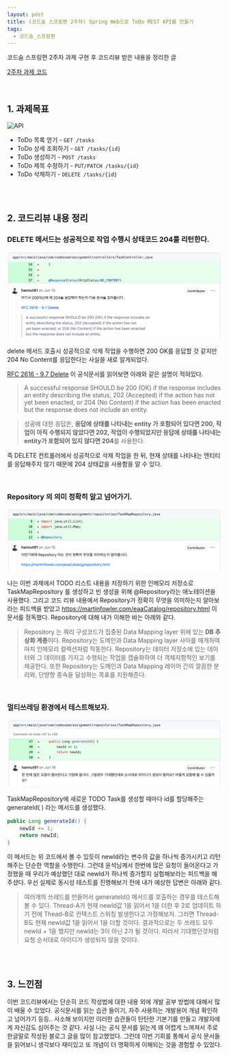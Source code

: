 ```yaml
---
layout: post
title: (코드숨 스프링편 2주차) Spring Web으로 ToDo REST API를 만들기
tags:
  - 코드숨_스프링편
---
```


코드숨 스프링편 2주차 과제 구현 후 코드리뷰 받은 내용을 정리한 글 

[2주차 과제 코드](https://github.com/duohui12/spring-week2-assignment-1/tree/duohui12)

<br>

## 1. 과제목표

![API](https://user-images.githubusercontent.com/14071105/104095988-3bd50b80-52dd-11eb-96df-31faee9db389.gif)

- ToDo 목록 얻기 - `GET /tasks`
- ToDo 상세 조회하기 - `GET /tasks/{id}`
- ToDo 생성하기 - `POST /tasks`
- ToDo 제목 수정하기 - `PUT/PATCH /tasks/{id}`
- ToDo 삭제하기 - `DELETE /tasks/{id}`

<br>

<br>

## 2. 코드리뷰 내용 정리

### DELETE 메서드는 성공적으로 작업 수행시 상태코드 204를 리턴한다. 

![delete-method](https://github.com/AmyJJung/blog/blob/main/images/codesoom/week2/no_content.png?raw=true)

delete 메서드 호출시 성공적으로 삭제 작업을 수행하면 200 OK를 응답할 것 같지만 204 No Content를 응답한다는 사실을 새로 알게되었다. 

[RFC 2616 - 9.7 Delete](https://tools.ietf.org/html/rfc2616#section-9.7) 이 공식문서를 읽어보면 아래와 같은 설명이 적혀있다.

> A successful response SHOULD be 200 (OK) if the response includes an
> entity describing the status, 202 (Accepted) if the action has not
> yet been enacted, or 204 (No Content) if the action has been enacted
> but the response does not include an entity.

> 성공에 대한 응답은, **응답에 상태를 나타내는 entity 가 포함되어 있다면 200, 작업이 아직 수행되지 않았다면 202, 작업이 수행되었지만 응답에 상태를 나타내는 entity가 포함되어 있지 않다면 204**를 사용한다.

즉 DELETE 컨트롤러에서 성공적으로 삭제 작업을 한 뒤, 현재 상태를 나타내는 엔티티를 응답해주지 않기 때문에 204 상태값을 사용함을 알 수 있다. 

<br>

### Repository 의 의미 정확히 알고 넘어가기.

![repository](https://github.com/AmyJJung/blog/blob/main/images/codesoom/week2/repository.png?raw=true)

나는 이번 과제에서 TODO 리스트 내용을 저장하기 위한 인메모리 저장소로 TaskMapRepository 를 생성하고 빈 생성을 위해 @Repository라는 애노테이션을 사용했다.  그리고 코드 리뷰 내용에서 Repository가 정확히 무엇을 의미하는지 알아보라는 피드백을 받았고 https://martinfowler.com/eaaCatalog/repository.html 이 문서를 정독했다. Repository에 대해 내가 이해한 바는 아래와 같다.

> Repository 는 쿼리 구성코드가 집중된 Data Mapping layer 위에 있는 <b>DB 추상화 계층</b>이다. Repository는 도메인과 Data Mapping layer 사이를 매개하여 마치 인메모리 컬렉션처럼 작동한다. Repository는 데이터 저장소에 있는 데이터와 그 데이터를 가지고 수행되는 작업을 캡슐화하여 더 객체지향적인 보기를 제공한다. 또한 Repository는 도메인과 Data Mapping 레이어 간의 깔끔한 분리와, 단뱡향 종속을 달성하는 목표를 지원해준다. 

<br>

### 멀티쓰레딩 환경에서 테스트해보자.

![multi-thread-test](https://github.com/AmyJJung/blog/blob/main/images/codesoom/week2/multi-thread.png?raw=true)

TaskMapRepository에 새로운 TODO Task를 생성할 때마다 id를 할당해주는 generateId( ) 라는 메서드를 생성했다. 

```java
public Long generateId() {
    newId += 1;
    return newId;
}
```

이 메서드는 위 코드에서 볼 수 있듯이 newId라는 변수의 값을 하나씩 증가시키고 리턴해주는 단순한 역할을 수행한다. 그런데 윤석님께서 한번에 많은 요청이 들어온다고 가정했을 때 우리가 예상했던 대로 newId가 하나씩 증가할지 실험해보라는 피드백을 해주셨다. 우선 실제로 동시성 테스트를 진행해보기 전에 내가 예상한 답변은 아래와 같다. 

> 여러개의 쓰레드를 만들어서 generateId() 메서드를 호출하는 경우를 테스트해볼 수 있다. 
> Thread-A가 현재 newId값 1을 읽어서 1을 더한 후 2로 업데이트 하기 전에 Thead-B로 컨텍스트 스위칭 발생한다고 가정해보자. 그러면 Thread-B도 현재 newId값 1을 읽어서 1을 더할 것이다. 결과적으로는 두 쓰레드 모두 newId + 1을 했지만 newId는 3이 아닌 2가 될 것이다. 따라서 기대했던것처럼 요청 순서대로 아이디가 생성되지 않을 것이다. 

<br>

<br>

## 3. 느낀점

이번 코드리뷰에서는 단순히 코드 작성법에 대한 내용 외에 개발 공부 방법에 대해서 많이 배울 수 있었다. 공식문서를 읽는 습관 들이기, 자주 사용하는 개발용어 개념 확인하고 넘어가기 등등.. 사소해 보이지만 이러한 습관들이 탄탄한 기본기를 만들고 개발자에게 자신감도 심어주는 것 같다. 사실 나는 공식 문서를 읽는게 꽤 어렵게 느껴져서 주로 한글말로 작성된 블로그 글을 많이 참고했었다. 그런데 이번 기회를 통해서 공식 문서들을 읽어보니 생각보다 재미있고 또 개념이 더 명확하게 이해되는 것을 경험할 수 있었다.

<br>

